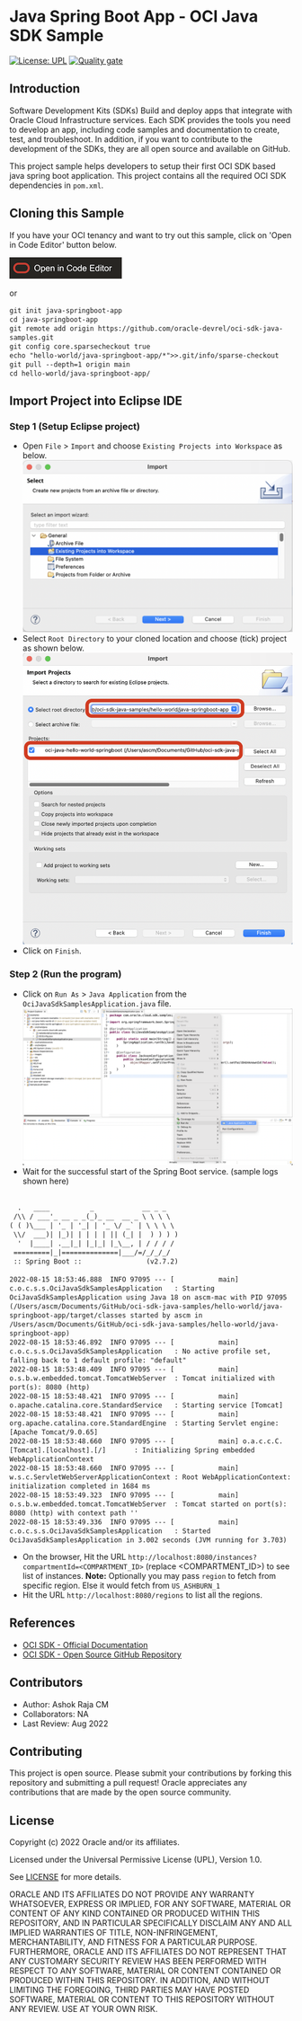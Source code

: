 # Java Spring Boot App - OCI Java SDK Sample

[![License: UPL](https://img.shields.io/badge/license-UPL-green)](https://img.shields.io/badge/license-UPL-green) [![Quality gate](https://sonarcloud.io/api/project_badges/quality_gate?project=oracle-devrel_oci-sdk-java-samples)](https://sonarcloud.io/dashboard?id=oracle-devrel_oci-sdk-java-samples)

## Introduction
Software Development Kits (SDKs) Build and deploy apps that integrate with Oracle Cloud Infrastructure services. Each SDK provides the tools you need to develop an app, including code samples and documentation to create, test, and troubleshoot. In addition, if you want to contribute to the development of the SDKs, they are all open source and available on GitHub.

This project sample helps developers to setup their first OCI SDK based java spring boot application. This project contains all the required OCI SDK dependencies in `pom.xml`.

## Cloning this Sample

If you have your OCI tenancy and want to try out this sample, click on 'Open in Code Editor' button below.

[<img src="https://raw.githubusercontent.com/oracle-devrel/oci-code-editor-samples/main/images/open-in-code-editor.png" />](https://cloud.oracle.com/?region=home&cs_repo_url=https://github.com/oracle-devrel/oci-sdk-java-samples.git&cs_open_ce=true&cs_readme_path=hello-world/java-springboot-app/README.md)

or 

```
git init java-springboot-app
cd java-springboot-app
git remote add origin https://github.com/oracle-devrel/oci-sdk-java-samples.git
git config core.sparsecheckout true
echo "hello-world/java-springboot-app/*">>.git/info/sparse-checkout
git pull --depth=1 origin main
cd hello-world/java-springboot-app/
```

## Import Project into Eclipse IDE
### Step 1 (Setup Eclipse project)
* Open `File` > `Import` and choose `Existing Projects into Workspace` as below.
![](./images/oci-java-project-import-eclipse.png
)
* Select `Root Directory` to your cloned location and choose (tick) project as shown below.
![](./images/oci-java-cli-app-import-springboot.png)
* Click on `Finish`. 


### Step 2 (Run the program)
* Click on `Run As` > `Java Application` from the `OciJavaSdkSamplesApplication.java` file.
![](./images/oci-java-springboot-run.png)
* Wait for the successful start of the Spring Boot service. (sample logs shown here)
```

  .   ____          _            __ _ _
 /\\ / ___'_ __ _ _(_)_ __  __ _ \ \ \ \
( ( )\___ | '_ | '_| | '_ \/ _` | \ \ \ \
 \\/  ___)| |_)| | | | | || (_| |  ) ) ) )
  '  |____| .__|_| |_|_| |_\__, | / / / /
 =========|_|==============|___/=/_/_/_/
 :: Spring Boot ::                (v2.7.2)

2022-08-15 18:53:46.888  INFO 97095 --- [           main] c.o.c.s.s.OciJavaSdkSamplesApplication   : Starting OciJavaSdkSamplesApplication using Java 18 on ascm-mac with PID 97095 (/Users/ascm/Documents/GitHub/oci-sdk-java-samples/hello-world/java-springboot-app/target/classes started by ascm in /Users/ascm/Documents/GitHub/oci-sdk-java-samples/hello-world/java-springboot-app)
2022-08-15 18:53:46.892  INFO 97095 --- [           main] c.o.c.s.s.OciJavaSdkSamplesApplication   : No active profile set, falling back to 1 default profile: "default"
2022-08-15 18:53:48.409  INFO 97095 --- [           main] o.s.b.w.embedded.tomcat.TomcatWebServer  : Tomcat initialized with port(s): 8080 (http)
2022-08-15 18:53:48.421  INFO 97095 --- [           main] o.apache.catalina.core.StandardService   : Starting service [Tomcat]
2022-08-15 18:53:48.421  INFO 97095 --- [           main] org.apache.catalina.core.StandardEngine  : Starting Servlet engine: [Apache Tomcat/9.0.65]
2022-08-15 18:53:48.660  INFO 97095 --- [           main] o.a.c.c.C.[Tomcat].[localhost].[/]       : Initializing Spring embedded WebApplicationContext
2022-08-15 18:53:48.660  INFO 97095 --- [           main] w.s.c.ServletWebServerApplicationContext : Root WebApplicationContext: initialization completed in 1684 ms
2022-08-15 18:53:49.323  INFO 97095 --- [           main] o.s.b.w.embedded.tomcat.TomcatWebServer  : Tomcat started on port(s): 8080 (http) with context path ''
2022-08-15 18:53:49.336  INFO 97095 --- [           main] c.o.c.s.s.OciJavaSdkSamplesApplication   : Started OciJavaSdkSamplesApplication in 3.002 seconds (JVM running for 3.703)
```
* On the browser, Hit the URL `http://localhost:8080/instances?compartmentId=<COMPARTMENT_ID>` (replace <COMPARTMENT_ID>) to see list of instances.
**Note:** Optionally you may pass `region` to fetch from specific region. Else it would fetch from `US_ASHBURN_1`
* Hit the URL `http://localhost:8080/regions` to list all the regions.

## References
* [OCI SDK - Official Documentation](https://docs.oracle.com/en-us/iaas/Content/API/Concepts/sdks.htm)
* [OCI SDK - Open Source GitHub Repository](https://github.com/oracle/oci-java-sdk)

## Contributors
* Author: Ashok Raja CM
* Collaborators: NA
* Last Review: Aug 2022

## Contributing
This project is open source.  Please submit your contributions by forking this repository and submitting a pull request!  Oracle appreciates any contributions that are made by the open source community.

## License
Copyright (c) 2022 Oracle and/or its affiliates.

Licensed under the Universal Permissive License (UPL), Version 1.0.

See [LICENSE](../../LICENSE) for more details.

ORACLE AND ITS AFFILIATES DO NOT PROVIDE ANY WARRANTY WHATSOEVER, EXPRESS OR IMPLIED, FOR ANY SOFTWARE, MATERIAL OR CONTENT OF ANY KIND CONTAINED OR PRODUCED WITHIN THIS REPOSITORY, AND IN PARTICULAR SPECIFICALLY DISCLAIM ANY AND ALL IMPLIED WARRANTIES OF TITLE, NON-INFRINGEMENT, MERCHANTABILITY, AND FITNESS FOR A PARTICULAR PURPOSE.  FURTHERMORE, ORACLE AND ITS AFFILIATES DO NOT REPRESENT THAT ANY CUSTOMARY SECURITY REVIEW HAS BEEN PERFORMED WITH RESPECT TO ANY SOFTWARE, MATERIAL OR CONTENT CONTAINED OR PRODUCED WITHIN THIS REPOSITORY. IN ADDITION, AND WITHOUT LIMITING THE FOREGOING, THIRD PARTIES MAY HAVE POSTED SOFTWARE, MATERIAL OR CONTENT TO THIS REPOSITORY WITHOUT ANY REVIEW. USE AT YOUR OWN RISK. 